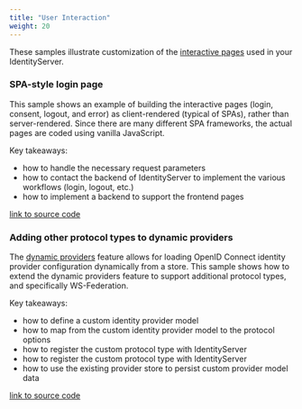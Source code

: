 ```yaml
---
title: "User Interaction"
weight: 20
---
```


These samples illustrate customization of the [interactive pages](/identityserver/v5/ui) used in your IdentityServer.

### SPA-style login page
This sample shows an example of building the interactive pages (login, consent, logout, and error) as client-rendered (typical of SPAs), rather than server-rendered. Since there are many different SPA frameworks, the actual pages are coded using vanilla JavaScript.

Key takeaways:

* how to handle the necessary request parameters
* how to contact the backend of IdentityServer to implement the various workflows (login, logout, etc.)
* how to implement a backend to support the frontend pages

[link to source code](https://github.com/DuendeSoftware/Samples/tree/main/IdentityServer/v5/UserInteraction/SpaLoginUi)

### Adding other protocol types to dynamic providers

The [dynamic providers](/identityserver/v5/ui/login/dynamicproviders) feature allows for loading OpenID Connect identity provider configuration dynamically from a store. This sample shows how to extend the dynamic providers feature to support additional protocol types, and specifically WS-Federation.

Key takeaways:

* how to define a custom identity provider model
* how to map from the custom identity provider model to the protocol options
* how to register the custom protocol type with IdentityServer
* how to register the custom protocol type with IdentityServer
* how to use the existing provider store to persist custom provider model data

[link to source code](https://github.com/DuendeSoftware/Samples/tree/main/IdentityServer/v5/UserInteraction/WsFederationDynamicProviders)
